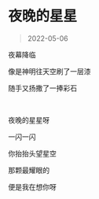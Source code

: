 # 夜晚的星星

> 2022-05-06

夜幕降临

像是神明往天空刷了一层漆

随手又扬撒了一捧彩石

<br/>

夜晚的星星呀

一闪一闪

你抬抬头望星空

那颗最耀眼的

便是我在想你呀